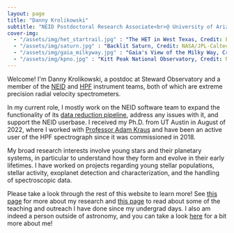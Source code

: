 ```yaml
---
layout: page
title: "Danny Krolikowski"
subtitle: "NEID Postdoctoral Research Associate<br>@ University of Arizona"
cover-img:
  - "/assets/img/het_startrail.jpg" : "The HET in West Texas, Credit: Ethan Tweedie"
  - "/assets/img/saturn.jpg" : "Backlit Saturn, Credit: NASA/JPL-Caltech/SSI"
  - "/assets/img/gaia_milkyway.jpg" : "Gaia's View of the Milky Way, Credit: ESA/Gaia/DPAC"
  - "/assets/img/kpno.jpg" : "Kitt Peak National Observatory, Credit: NOIRLab"
---
```


Welcome! I'm Danny Krolikowski, a postdoc at Steward Observatory and a member of the [NEID](https://neid.psu.edu) and [HPF](https://hpf.psu.edu) instrument teams, both of which are extreme precision radial velocity spectrometers.

In my current role, I mostly work on the NEID software team to expand the functionality of its [data reduction pipeline](https://neid.ipac.caltech.edu/docs/NEID-DRP/), address any issues with it, and support the NEID userbase. I received my Ph.D. from UT Austin in August of 2022, where I worked with [Professor Adam Kraus](https://astronomy.utexas.edu/component/cobalt/item/11-astronomy/1273-kraus-adam?Itemid=1272) and have been an active user of the HPF spectrograph since it was commissioned in 2018.

My broad research interests involve young stars and their planetary systems, in particular to understand how they form and evolve in their early lifetimes. I have worked on projects regarding young stellar populations, stellar activity, exoplanet detection and characterization, and the handling of spectroscopic data.

Please take a look through the rest of this website to learn more! See [this page](/research) for more about my research and [this page](/teach) to read about some of the teaching and outreach I have done since my undergrad days. I also am indeed a person outside of astronomy, and you can take a look [here](/aboutme) for a bit more about me!
